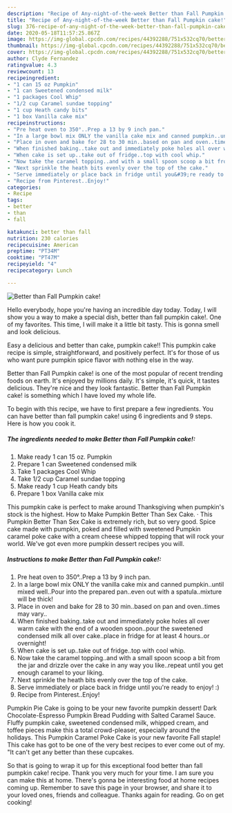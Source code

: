 ```yaml
---
description: "Recipe of Any-night-of-the-week Better than Fall Pumpkin cake!"
title: "Recipe of Any-night-of-the-week Better than Fall Pumpkin cake!"
slug: 376-recipe-of-any-night-of-the-week-better-than-fall-pumpkin-cake
date: 2020-05-18T11:57:25.867Z
image: https://img-global.cpcdn.com/recipes/44392288/751x532cq70/better-than-fall-pumpkin-cake-recipe-main-photo.jpg
thumbnail: https://img-global.cpcdn.com/recipes/44392288/751x532cq70/better-than-fall-pumpkin-cake-recipe-main-photo.jpg
cover: https://img-global.cpcdn.com/recipes/44392288/751x532cq70/better-than-fall-pumpkin-cake-recipe-main-photo.jpg
author: Clyde Fernandez
ratingvalue: 4.3
reviewcount: 13
recipeingredient:
- "1 can 15 oz Pumpkin"
- "1 can Sweetened condensed milk"
- "1 packages Cool Whip"
- "1/2 cup Caramel sundae topping"
- "1 cup Heath candy bits"
- "1 box Vanilla cake mix"
recipeinstructions:
- "Pre heat oven to 350°..Prep a 13 by 9 inch pan."
- "In a large bowl mix ONLY the vanilla cake mix and canned pumpkin..until mixed well..Pour into the prepared pan..even out with a spatula..mixture will be thick!"
- "Place in oven and bake for 28 to 30 min..based on pan and oven..times may vary.."
- "When finished baking..take out and immediately poke holes all over warm cake with the end of a wooden spoon..pour the sweetened condensed milk all over cake..place in fridge for at least 4 hours..or overnight!"
- "When cake is set up..take out of fridge..top with cool whip."
- "Now take the caramel topping..and with a small spoon scoop a bit from the jar and drizzle over the cake in any way you like..repeat until you get enough caramel to your liking."
- "Next sprinkle the heath bits evenly over the top of the cake."
- "Serve immediately or place back in fridge until you&#39;re ready to enjoy! :)"
- "Recipe from Pinterest..Enjoy!"
categories:
- Recipe
tags:
- better
- than
- fall

katakunci: better than fall 
nutrition: 230 calories
recipecuisine: American
preptime: "PT34M"
cooktime: "PT47M"
recipeyield: "4"
recipecategory: Lunch

---
```



![Better than Fall Pumpkin cake!](https://img-global.cpcdn.com/recipes/44392288/751x532cq70/better-than-fall-pumpkin-cake-recipe-main-photo.jpg)

Hello everybody, hope you're having an incredible day today. Today, I will show you a way to make a special dish, better than fall pumpkin cake!. One of my favorites. This time, I will make it a little bit tasty. This is gonna smell and look delicious.

Easy a delicious and better than cake, pumpkin cake!! This pumpkin cake recipe is simple, straightforward, and positively perfect. It&#39;s for those of us who want pure pumpkin spice flavor with nothing else in the way.

Better than Fall Pumpkin cake! is one of the most popular of recent trending foods on earth. It's enjoyed by millions daily. It's simple, it's quick, it tastes delicious. They're nice and they look fantastic. Better than Fall Pumpkin cake! is something which I have loved my whole life.


To begin with this recipe, we have to first prepare a few ingredients. You can have better than fall pumpkin cake! using 6 ingredients and 9 steps. Here is how you cook it.

<!--inarticleads1-->

##### The ingredients needed to make Better than Fall Pumpkin cake!:

1. Make ready 1 can 15 oz. Pumpkin
1. Prepare 1 can Sweetened condensed milk
1. Take 1 packages Cool Whip
1. Take 1/2 cup Caramel sundae topping
1. Make ready 1 cup Heath candy bits
1. Prepare 1 box Vanilla cake mix


This pumpkin cake is perfect to make around Thanksgiving when pumpkin&#39;s stock is the highest. How to Make Pumpkin Better Than Sex Cake. · This Pumpkin Better Than Sex Cake is extremely rich, but so very good. Spice cake made with pumpkin, poked and filled with sweetened Pumpkin caramel poke cake with a cream cheese whipped topping that will rock your world. We&#39;ve got even more pumpkin dessert recipes you will. 

<!--inarticleads2-->

##### Instructions to make Better than Fall Pumpkin cake!:

1. Pre heat oven to 350°..Prep a 13 by 9 inch pan.
1. In a large bowl mix ONLY the vanilla cake mix and canned pumpkin..until mixed well..Pour into the prepared pan..even out with a spatula..mixture will be thick!
1. Place in oven and bake for 28 to 30 min..based on pan and oven..times may vary..
1. When finished baking..take out and immediately poke holes all over warm cake with the end of a wooden spoon..pour the sweetened condensed milk all over cake..place in fridge for at least 4 hours..or overnight!
1. When cake is set up..take out of fridge..top with cool whip.
1. Now take the caramel topping..and with a small spoon scoop a bit from the jar and drizzle over the cake in any way you like..repeat until you get enough caramel to your liking.
1. Next sprinkle the heath bits evenly over the top of the cake.
1. Serve immediately or place back in fridge until you&#39;re ready to enjoy! :)
1. Recipe from Pinterest..Enjoy!


Pumpkin Pie Cake is going to be your new favorite pumpkin dessert! Dark Chocolate-Espresso Pumpkin Bread Pudding with Salted Caramel Sauce. Fluffy pumpkin cake, sweetened condensed milk, whipped cream, and toffee pieces make this a total crowd-pleaser, especially around the holidays. This Pumpkin Caramel Poke Cake is your new favorite Fall staple! This cake has got to be one of the very best recipes to ever come out of my. &#34;It can&#39;t get any better than these cupcakes. 

So that is going to wrap it up for this exceptional food better than fall pumpkin cake! recipe. Thank you very much for your time. I am sure you can make this at home. There's gonna be interesting food at home recipes coming up. Remember to save this page in your browser, and share it to your loved ones, friends and colleague. Thanks again for reading. Go on get cooking!
